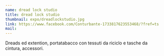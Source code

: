 ```yaml
---
name: dread lock studio
title: dread lock studio
thumbnail: expo/dreadlockstudio.jpg
link: https://www.facebook.com/Conturbante-1733817623553468/?fref=ts
mail:
---
```


Dreads ed extention, portatabacco con tessuti da riciclo e tasche da cintura, accessori.


